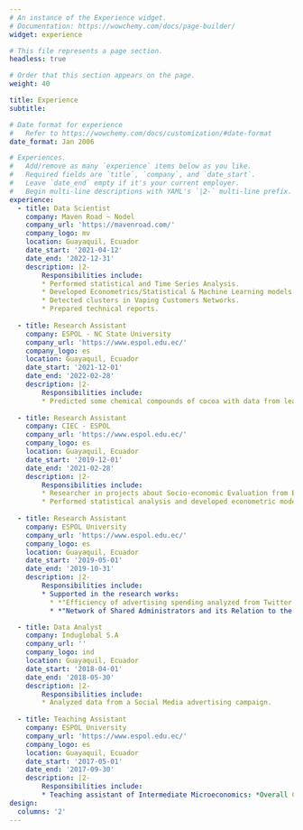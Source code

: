```yaml
---
# An instance of the Experience widget.
# Documentation: https://wowchemy.com/docs/page-builder/
widget: experience

# This file represents a page section.
headless: true

# Order that this section appears on the page.
weight: 40

title: Experience
subtitle:

# Date format for experience
#   Refer to https://wowchemy.com/docs/customization/#date-format
date_format: Jan 2006

# Experiences.
#   Add/remove as many `experience` items below as you like.
#   Required fields are `title`, `company`, and `date_start`.
#   Leave `date_end` empty if it's your current employer.
#   Begin multi-line descriptions with YAML's `|2-` multi-line prefix.
experience:
  - title: Data Scientist
    company: Maven Road ~ Nodel
    company_url: 'https://mavenroad.com/'
    company_logo: mv
    location: Guayaquil, Ecuador
    date_start: '2021-04-12'
    date_end: '2022-12-31'
    description: |2-
        Responsibilities include:
        * Performed statistical and Time Series Analysis.
        * Developed Econometrics/Statistical & Machine Learning models.
        * Detected clusters in Vaping Customers Networks.
        * Prepared technical reports.
        
  - title: Research Assistant
    company: ESPOL - NC State University
    company_url: 'https://www.espol.edu.ec/'
    company_logo: es
    location: Guayaquil, Ecuador
    date_start: '2021-12-01'
    date_end: '2022-02-28'
    description: |2-
        Responsibilities include:
        * Predicted some chemical compounds of cocoa with data from leaves and almonds using Machine Learning algorithms like XGBoost, Random Forest and SVRegression.
        
  - title: Research Assistant
    company: CIEC - ESPOL
    company_url: 'https://www.espol.edu.ec/'
    company_logo: es
    location: Guayaquil, Ecuador
    date_start: '2019-12-01'
    date_end: '2021-02-28'
    description: |2-
        Responsibilities include:
        * Researcher in projects about Socio-economic Evaluation from ESPOL, Cerveceria Nacional, and navigable cruise tourism in the Galapagos Islands.
        * Performed statistical analysis and developed econometric models (Causal Inference & Propensity Score Matching Methods)
    
  - title: Research Assistant
    company: ESPOL University
    company_url: 'https://www.espol.edu.ec/'
    company_logo: es
    location: Guayaquil, Ecuador
    date_start: '2019-05-01'
    date_end: '2019-10-31'
    description: |2-
        Responsibilities include:
        * Supported in the research works:
          * *"Efficiency of advertising spending analyzed from Twitter Data of companies in the commercial sector during 2018"*
          * *"Network of Shared Administrators and its Relation to the Financial Performance of Ecuadorian Companies: What is the Effect of Sharing Human Capital?"*

  - title: Data Analyst
    company: Induglobal S.A
    company_url: ''
    company_logo: ind
    location: Guayaquil, Ecuador
    date_start: '2018-04-01'
    date_end: '2018-05-30'
    description: |2-
        Responsibilities include:
        * Analyzed data from a Social Media advertising campaign.
        
  - title: Teaching Assistant
    company: ESPOL University
    company_url: 'https://www.espol.edu.ec/'
    company_logo: es
    location: Guayaquil, Ecuador
    date_start: '2017-05-01'
    date_end: '2017-09-30'
    description: |2-
        Responsibilities include:
        * Teaching assistant of Intermediate Microeconomics: *Overall Competitive Balance (consumption and production), Market Power (monopoly and price discrimination).*
design:
  columns: '2'
---
```

